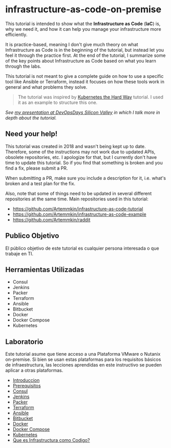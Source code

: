 # infrastructure-as-code-on-premise

This tutorial is intended to show what the **Infrastructure as Code** (**IaC**) is, why we need it, and how it can help you manage your infrastructure more efficiently.

It is practice-based, meaning I don't give much theory on what Infrastructure as Code is in the beginning of the tutorial, but instead let you feel it through the practice first. At the end of the tutorial, I summarize some of the key points about Infrastructure as Code based on what you learn through the labs.

This tutorial is not meant to give a complete guide on how to use a specific tool like Ansible or Terraform, instead it focuses on how these tools work in general and what problems they solve.

> The tutorial was inspired by [Kubernetes the Hard Way](https://github.com/kelseyhightower/kubernetes-the-hard-way) tutorial. I used it as an example to structure this one.

_See [my presentation at DevOpsDays Silicon Valley](https://www.youtube.com/watch?v=XbcW2B7roLo&t=) in which I talk more in depth about the tutorial._

## Need your help!

This tutorial was created in 2018 and wasn't being kept up to date. Therefore, some of the instructions may not work due to updated APIs, obsolete repositories, etc. I apologize for that, but I currently don't have time to update this tutorial. So if you find that something is broken and you find a fix, please submit a PR. 

When submitting a PR, make sure you include a description for it, i.e. what's broken and a test plan for the fix.

Also, note that some of things need to be updated in several different repositories at the same time. Main repositories used in this tutorial:

* https://github.com/Artemmkin/infrastructure-as-code-tutorial
* https://github.com/Artemmkin/infrastructure-as-code-example
* https://github.com/Artemmkin/raddit

## Publico Objetivo

El público objetivo de este tutorial es cualquier persona interesada o que trabaje en TI.

## Herramientas Utilizadas

* Consul
* Jenkins
* Packer
* Terraform
* Ansible
* Bitbucket
* Docker
* Docker Compose
* Kubernetes

## Laboratorio

Este tutorial asume que tiene acceso a una Plataforma VMware o Nutanix on-premise. Si bien se usan estas plataformas para los requisitos básicos de infraestructura, las lecciones aprendidas en este instructivo se pueden aplicar a otras plataformas.

* [Introduccion](docs/00-introduccion.md)
* [Prerequisitos](docs/01-prerequisitos.md)
* [Consul](docs/02-consul.md)
* [Jenkins](docs/03-jenkins.md)
* [Packer](docs/04-packer.md)
* [Terraform](docs/05-terraform.md)
* [Ansible](docs/06-ansible.md)
* [Bitbucket](docs/07-bitbucket.md)
* [Docker](docs/08-docker.md)
* [Docker Compose](docs/09-docker-compose.md)
* [Kubernetes](docs/10-kubernetes.md)
* [Que es Infrastructura como Codigo?](docs/11-que-es-iac.md)
